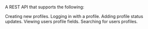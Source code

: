 A REST API that supports the following:

Creating new profiles.
Logging in with a profile.
Adding profile status updates.
Viewing users profile fields.
Searching for users profiles.
